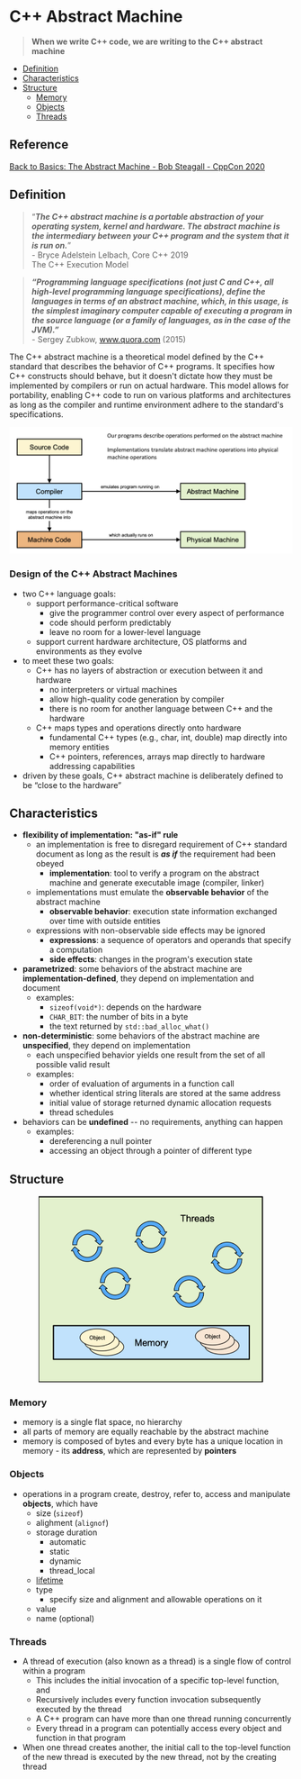 # C++ Abstract Machine

> __When we write C++ code, we are writing to the C++ abstract machine__

- [Definition](#definition)
- [Characteristics](#characteristics)
- [Structure](#structure)
    - [Memory](#memory)
    - [Objects](#objects)
    - [Threads](#threads)

## Reference
[Back to Basics: The Abstract Machine - Bob Steagall - CppCon 2020](https://www.youtube.com/watch?v=ZAji7PkXaKY)

## Definition

> “___The C++ abstract machine is a portable abstraction of your operating system, kernel and hardware. The abstract machine is the intermediary between your C++ program and the system that it is run on.___” <br> - Bryce Adelstein Lelbach, Core C++ 2019 <br> The C++ Execution Model

> ___“Programming language specifications (not just C and C++, all high-level programming language specifications), define the languages in terms of an abstract machine, which, in this usage, is the simplest imaginary computer capable of executing a program in the source language (or a family of languages, as in the case of the JVM).”___
<br> - Sergey Zubkow, www.quora.com (2015)


The C++ abstract machine is a theoretical model defined by the C++ standard that describes the behavior of C++ programs. It specifies how C++ constructs should behave, but it doesn't dictate how they must be implemented by compilers or run on actual hardware. This model allows for portability, enabling C++ code to run on various platforms and architectures as long as the compiler and runtime environment adhere to the standard's specifications.


<img src="./abstract_machine.png">

### Design of the C++ Abstract Machines

- two C++ language goals:
    - support performance-critical software
        - give the programmer control over every aspect of performance
        - code should perform predictably
        - leave no room for a lower-level language
    - support current hardware architecture, OS platforms and environments as they evolve
- to meet these two goals:
    - C++ has no layers of abstraction or execution between it and hardware
        - no interpreters or virtual machines
        - allow high-quality code generation by compiler
        - there is no room for another language between C++ and the hardware
    - C++ maps types and operations directly onto hardware
        - fundamental C++ types (e.g., char, int, double) map directly into memory entities
        - C++ pointers, references, arrays map directly to hardware addressing capabilities
- driven by these goals, C++ abstract machine is deliberately defined to be “close to the hardware” 

## Characteristics

- __flexibility of implementation: "as-if" rule__
    - an implementation is free to disregard requirement of C++ standard document as long as the result is ___as if___ the requirement had been obeyed
        - __implementation__: tool to verify a program on the abstract machine and generate executable image (compiler, linker)
    - implementations must emulate the __observable behavior__ of the abstract machine
        - __observable behavior__: execution state information exchanged over time with outside entities
    - expressions with non-observable side effects may be ignored
        - __expressions__: a sequence of operators and operands that specify a computation
        - __side effects__: changes in the program's execution state
- __parametrized__: some behaviors of the abstract machine are __implementation-defined__, they depend on implementation and document
    - examples:
        - `sizeof(void*)`: depends on the hardware
        - `CHAR_BIT`: the number of bits in a byte
        - the text returned by `std::bad_alloc_what()`
- __non-deterministic__: some behaviors of the abstract machine are __unspecified__, they depend on implementation
    - each unspecified behavior yields one result from the set of all possible valid result
    - examples:
        - order of evaluation of arguments in a function call
        - whether identical string literals are stored at the same address
        - initial value of storage returned dynamic allocation requests
        - thread schedules
- behaviors can be __undefined__ -- no requirements, anything can happen
    - examples:
        - dereferencing a null pointer
        - accessing an object through a pointer of different type

## Structure

<p align="center">
<img src="structure.png" width=400>
</p>

### Memory

- memory is a single flat space, no hierarchy
- all parts of memory are equally reachable by the abstract machine
- memory is composed of bytes and every byte has a unique location in memory - its __address__, which are represented by __pointers__

### Objects

- operations in a program create, destroy, refer to, access and manipulate __objects__, which have
    - size (`sizeof`)
    - alighment (`alignof`)
    - storage duration
        - automatic
        - static
        - dynamic
        - thread_local
    - [lifetime](../object_lifetime/object_lifetime.md)
    - type
        - specify size and alignment and allowable operations on it
    - value
    - name (optional)

### Threads

- A thread of execution (also known as a thread) is a single flow of control within a program
    - This includes the initial invocation of a specific top-level function, and
    - Recursively includes every function invocation subsequently executed by the thread
    - A C++ program can have more than one thread running concurrently
    - Every thread in a program can potentially access every object and function in that program
- When one thread creates another, the initial call to the top-level function of the new thread is executed by the new thread, not by the creating thread